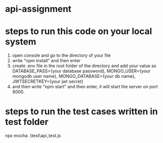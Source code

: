 # api-assignment
# steps to run this code on your local system
1. open console and go to the directory of your file
2. write "npm install" and then enter
3. create .env file in the root folder of the directory and add your value as
    DATABASE_PASS={your database password},
    MONGO_USER={your mongodb user name},
    MONGO_DATABASE={your db name},
    JWTSECRETKEY={your jwt secret}
4. and then write "npm start" and then enter, it will start the server on port 8000.

# steps to run the test cases written in test folder
npx mocha .\test\api_test.js
